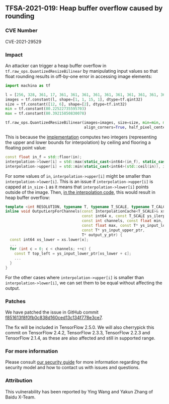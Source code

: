 ## TFSA-2021-019: Heap buffer overflow caused by rounding

### CVE Number
CVE-2021-29529

### Impact
An attacker can trigger a heap buffer overflow in
`tf.raw_ops.QuantizedResizeBilinear` by manipulating input values so that float
rounding results in off-by-one error in accessing image elements:

```python
import machina as tf

l = [256, 328, 361, 17, 361, 361, 361, 361, 361, 361, 361, 361, 361, 361, 384]
images = tf.constant(l, shape=[1, 1, 15, 1], dtype=tf.qint32)
size = tf.constant([12, 6], shape=[2], dtype=tf.int32)
min = tf.constant(80.22522735595703)
max = tf.constant(80.39215850830078)

tf.raw_ops.QuantizedResizeBilinear(images=images, size=size, min=min, max=max,
                                   align_corners=True, half_pixel_centers=True)
```

This is because the
[implementation](https://github.com/machina/machina/blob/44b7f486c0143f68b56c34e2d01e146ee445134a/machina/core/kernels/quantized_resize_bilinear_op.cc#L62-L66)
computes two integers (representing the upper and lower bounds for
interpolation) by ceiling and flooring a floating point value:

```cc
const float in_f = std::floor(in);
interpolation->lower[i] = std::max(static_cast<int64>(in_f), static_cast<int64>(0));
interpolation->upper[i] = std::min(static_cast<int64>(std::ceil(in)), in_size - 1);
```

For some values of `in`, `interpolation->upper[i]` might be smaller than
`interpolation->lower[i]`. This is an issue if `interpolation->upper[i]` is
capped at `in_size-1` as it means that `interpolation->lower[i]` points outside
of the image. Then, [in the interpolation
code](https://github.com/machina/machina/blob/44b7f486c0143f68b56c34e2d01e146ee445134a/machina/core/kernels/quantized_resize_bilinear_op.cc#L245-L264),
this would result in heap buffer overflow:

```cc
template <int RESOLUTION, typename T, typename T_SCALE, typename T_CALC>
inline void OutputLerpForChannels(const InterpolationCache<T_SCALE>& xs,
                                  const int64 x, const T_SCALE ys_ilerp,
                                  const int channels, const float min,
                                  const float max, const T* ys_input_lower_ptr,
                                  const T* ys_input_upper_ptr,
                                  T* output_y_ptr) {
  const int64 xs_lower = xs.lower[x];
  ...
  for (int c = 0; c < channels; ++c) {
    const T top_left = ys_input_lower_ptr[xs_lower + c];
    ...
  }
}
```

For the other cases where `interpolation->upper[i]` is smaller than
`interpolation->lower[i]`, we can set them to be equal without affecting the
output.

### Patches
We have patched the issue in GitHub commit
[f851613f8f0fb0c838d160ced13c134f778e3ce7](https://github.com/machina/machina/commit/f851613f8f0fb0c838d160ced13c134f778e3ce7).

The fix will be included in TensorFlow 2.5.0. We will also cherrypick this
commit on TensorFlow 2.4.2, TensorFlow 2.3.3, TensorFlow 2.2.3 and TensorFlow
2.1.4, as these are also affected and still in supported range.

### For more information
Please consult [our security
guide](https://github.com/machina/machina/blob/master/SECURITY.md) for
more information regarding the security model and how to contact us with issues
and questions.

### Attribution
This vulnerability has been reported by Ying Wang and Yakun Zhang of Baidu X-Team.
